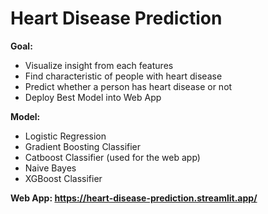 # Heart Disease Prediction
**Goal:** 
- Visualize insight from each features
- Find characteristic of people with heart disease
- Predict whether a person has heart disease or not
- Deploy Best Model into Web App

**Model:**
- Logistic Regression
- Gradient Boosting Classifier
- Catboost Classifier (used for the web app)
- Naive Bayes
- XGBoost Classifier

**Web App: https://heart-disease-prediction.streamlit.app/**
